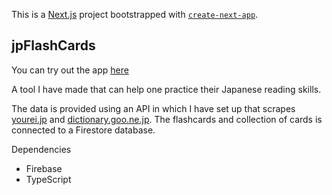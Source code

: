 This is a [Next.js](https://nextjs.org/) project bootstrapped with [`create-next-app`](https://github.com/vercel/next.js/tree/canary/packages/create-next-app).

## jpFlashCards

You can try out the app [here](https://main--cute-ganache-272be3.netlify.app/)

A tool I have made that can help one practice their Japanese reading skills.

The data is provided using an API in which I have set up that scrapes [yourei.jp](https://yourei.jp/) and [dictionary.goo.ne.jp](https://dictionary.goo.ne.jp/). The flashcards and collection of cards is connected to a Firestore database.

Dependencies
- Firebase
- TypeScript


